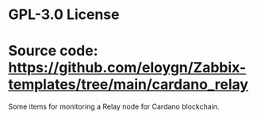 # GPL-3.0 License
# Source code: https://github.com/eloygn/Zabbix-templates/tree/main/cardano_relay

Some items for monitoring a Relay node for Cardano blockchain.
